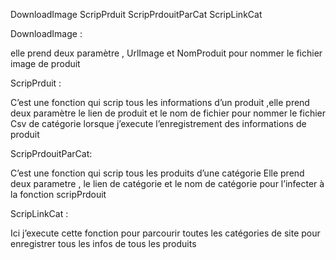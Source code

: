 DownloadImage
ScripPrduit
ScripPrdouitParCat
ScripLinkCat
 
 
DownloadImage :
 
elle prend  deux paramètre  , UrlImage et NomProduit pour nommer le fichier image de produit

ScripPrduit : 

C’est une fonction qui scrip tous les informations d’un produit ,elle prend deux paramètre le lien de produit et le nom de fichier pour nommer le fichier Csv de catégorie lorsque j’execute l’enregistrement des informations de produit

ScripPrdouitParCat:

C’est une fonction qui scrip tous les produits d’une catégorie
Elle prend deux parametre , le lien de catégorie et le nom de catégorie pour l’infecter à la fonction scripPrdouit


ScripLinkCat :

Ici j’execute cette fonction pour parcourir toutes les catégories de site pour enregistrer tous les infos de tous les produits

